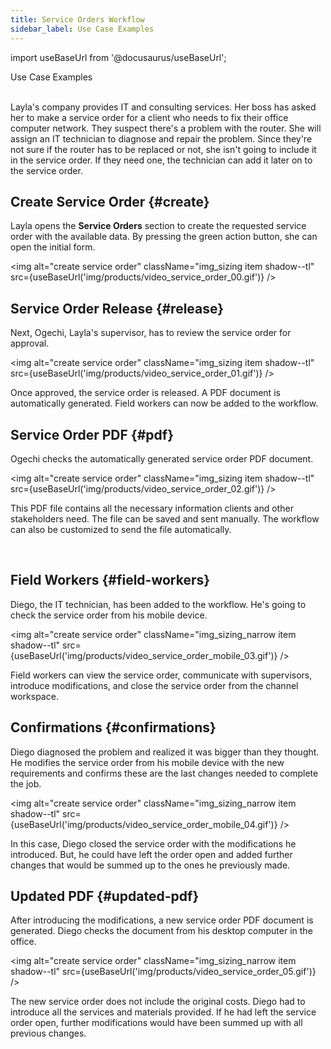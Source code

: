 ```yaml
---
title: Service Orders Workflow
sidebar_label: Use Case Examples
---
```


import useBaseUrl from '@docusaurus/useBaseUrl'; 

<span className="hero__title">Use Case Examples</span>
<br/>
<br/>

Layla's company provides IT and consulting services. Her boss has asked her to make a service order for a client who needs to fix their office computer network. They suspect there's a problem with the router. She will assign an IT technician to diagnose and repair the problem. Since they're not sure if the router has to be replaced or not, she isn't going to include it in the service order. If they need one, the technician can add it later on to the service order.

## Create Service Order {#create}

<div className="alert alert--secondary">

Layla opens the **Service Orders** section to create the requested service order with the available data. By pressing the green action button, she can open the initial form.

<img alt="create service order" className="img_sizing item shadow--tl" src={useBaseUrl('img/products/video_service_order_00.gif')} />
<br/>

</div>

## Service Order Release {#release}

<div className="alert alert--secondary">

Next, Ogechi, Layla's supervisor, has to review the service order for approval.

<img alt="create service order" className="img_sizing item shadow--tl" src={useBaseUrl('img/products/video_service_order_01.gif')} />
<br/>

Once approved, the service order is released. A PDF document is automatically generated. Field workers can now be added to the workflow.

</div>

## Service Order PDF {#pdf}

<div className="alert alert--secondary">

Ogechi checks the automatically generated service order PDF document.

<img alt="create service order" className="img_sizing item shadow--tl" src={useBaseUrl('img/products/video_service_order_02.gif')} />
<br/>

This PDF file contains all the necessary information clients and other stakeholders need. The file can be saved and sent manually. The workflow can also be customized to send the file automatically.

<br/>

</div>

## Field Workers {#field-workers}

<div className="alert alert--secondary">

Diego, the IT technician, has been added to the workflow. He's going to check the service order from his mobile device.

<img alt="create service order" className="img_sizing_narrow item shadow--tl" src={useBaseUrl('img/products/video_service_order_mobile_03.gif')} />
<br/>

Field workers can view the service order, communicate with supervisors, introduce modifications, and close the service order from the channel workspace.

</div>


## Confirmations {#confirmations}

<div className="alert alert--secondary">

Diego diagnosed the problem and realized it was bigger than they thought. He modifies the service order from his mobile device with the new requirements and confirms these are the last changes needed to complete the job.

<img alt="create service order" className="img_sizing_narrow item shadow--tl" src={useBaseUrl('img/products/video_service_order_mobile_04.gif')} />
<br/>

In this case, Diego closed the service order with the modifications he introduced. But, he could have left the order open and added further changes that would be summed up to the ones he previously made.

</div>

## Updated PDF {#updated-pdf}

<div className="alert alert--secondary">

After introducing the modifications, a new service order PDF document is generated. Diego checks the document from his desktop computer in the office.

<img alt="create service order" className="img_sizing_narrow item shadow--tl" src={useBaseUrl('img/products/video_service_order_05.gif')} />
<br/>

The new service order does not include the original costs. Diego had to introduce all the services and materials provided. If he had left the service order open, further modifications would have been summed up with all previous changes.

</div>